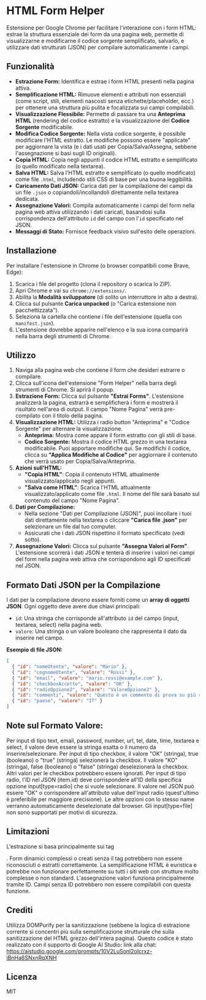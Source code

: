 # HTML Form Helper

Estensione per Google Chrome per facilitare l'interazione con i form HTML: estrae la struttura essenziale dei form da una pagina web, permette di visualizzarne e modificarne il codice sorgente semplificato, salvarlo, e utilizzare dati strutturati (JSON) per compilare automaticamente i campi.

## Funzionalità

*   **Estrazione Form:** Identifica e estrae i form HTML presenti nella pagina attiva.
*   **Semplificazione HTML:** Rimuove elementi e attributi non essenziali (come script, stili, elementi nascosti senza etichette/placeholder, ecc.) per ottenere una struttura più pulita e focalizzata sui campi compilabili.
*   **Visualizzazione Flessibile:** Permette di passare tra una **Anteprima HTML** (rendering del codice estratto) e la visualizzazione del **Codice Sorgente** modificabile.
*   **Modifica Codice Sorgente:** Nella vista codice sorgente, è possibile modificare l'HTML estratto. Le modifiche possono essere "applicate" per aggiornare la vista (e i dati usati per Copia/Salva/Assegna, sebbene l'assegnazione si basi sugli ID originali).
*   **Copia HTML:** Copia negli appunti il codice HTML estratto e semplificato (o quello modificato nella textarea).
*   **Salva HTML:** Salva l'HTML estratto e semplificato (o quello modificato) come file `.html`, includendo stili CSS di base per una buona leggibilità.
*   **Caricamento Dati JSON:** Carica dati per la compilazione dei campi da un file `.json` o copiandoli/incollandoli direttamente nella textarea dedicata.
*   **Assegnazione Valori:** Compila automaticamente i campi del form nella pagina web attiva utilizzando i dati caricati, basandosi sulla corrispondenza dell'attributo `id` del campo con l'`id` specificato nel JSON.
*   **Messaggi di Stato:** Fornisce feedback visivo sull'esito delle operazioni.

## Installazione

Per installare l'estensione in Chrome (o browser compatibili come Brave, Edge):

1.  Scarica i file del progetto (clona il repository o scarica lo ZIP).
2.  Apri Chrome e vai su `chrome://extensions/`.
3.  Abilita la **Modalità sviluppatore** (di solito un interruttore in alto a destra).
4.  Clicca sul pulsante **Carica unpacked** (o "Carica estensione non pacchettizzata").
5.  Seleziona la cartella che contiene i file dell'estensione (quella con `manifest.json`).
6.  L'estensione dovrebbe apparire nell'elenco e la sua icona comparirà nella barra degli strumenti di Chrome.

## Utilizzo

1.  Naviga alla pagina web che contiene il form che desideri estrarre o compilare.
2.  Clicca sull'icona dell'estensione "Form Helper" nella barra degli strumenti di Chrome. Si aprirà il popup.
3.  **Estrazione Form:** Clicca sul pulsante **"Estrai Forms"**. L'estensione analizzerà la pagina, estrarrà e semplificherà i form e mostrerà il risultato nell'area di output. Il campo "Nome Pagina" verrà pre-compilato con il titolo della pagina.
4.  **Visualizzazione HTML:** Utilizza i radio button "Anteprima" e "Codice Sorgente" per alternare la visualizzazione.
    *   **Anteprima:** Mostra come appare il form estratto con gli stili di base.
    *   **Codice Sorgente:** Mostra il codice HTML grezzo in una textarea modificabile. Puoi apportare modifiche qui. Se modifichi il codice, clicca su **"Applica Modifiche al Codice"** per aggiornare il contenuto che verrà usato per Copia/Salva/Anteprima.
5.  **Azioni sull'HTML:**
    *   **"Copia HTML"**: Copia il contenuto HTML attualmente visualizzato/applicato negli appunti.
    *   **"Salva come HTML"**: Scarica l'HTML attualmente visualizzato/applicato come file `.html`. Il nome del file sarà basato sul contenuto del campo "Nome Pagina".
6.  **Dati per Compilazione:**
    *   Nella sezione "Dati per Compilazione (JSON)", puoi incollare i tuoi dati direttamente nella textarea o cliccare **"Carica file .json"** per selezionare un file dal tuo computer.
    *   Assicurati che i dati JSON rispettino il formato specificato (vedi sotto).
7.  **Assegnazione Valori:** Clicca sul pulsante **"Assegna Valori al Form"**. L'estensione scorrerà i dati JSON e tenterà di inserire i valori nei campi del form nella pagina web attiva che corrispondono agli ID specificati nel JSON.

## Formato Dati JSON per la Compilazione

I dati per la compilazione devono essere forniti come un **array di oggetti JSON**. Ogni oggetto deve avere due chiavi principali:

*   `id`: Una stringa che corrisponde all'attributo `id` del campo (input, textarea, select) nella pagina web.
*   `valore`: Una stringa o un valore booleano che rappresenta il dato da inserire nel campo.

**Esempio di file JSON:**

```json
[
  { "id": "nomeUtente", "valore": "Mario" },
  { "id": "cognomeUtente", "valore": "Rossi" },
  { "id": "email", "valore": "mario.rossi@example.com" },
  { "id": "checkboxAccetto", "valore": "OK" },      
  { "id": "radioOpzione2", "valore": "ValoreOpzione2" }, 
  { "id": "commenti", "valore": "Questo è un commento di prova su più righe." },
  { "id": "paese", "valore": "IT" } 
]
```

## Note sul Formato Valore:

Per input di tipo text, email, password, number, url, tel, date, time, textarea e select, il valore deve essere la stringa esatta o il numero da inserire/selezionare.
Per input di tipo checkbox, il valore "OK" (stringa), true (booleano) o "true" (stringa) selezionerà la checkbox. Il valore "KO" (stringa), false (booleano) o "false" (stringa) deselezionerà la checkbox. Altri valori per le checkbox potrebbero essere ignorati.
Per input di tipo radio, l'ID nel JSON (item.id) deve corrispondere all'ID della specifica opzione input[type=radio] che si vuole selezionare. Il valore nel JSON può essere "OK" o corrispondere all'attributo value dell'input radio (quest'ultimo è preferibile per maggiore precisione). Le altre opzioni con lo stesso name verranno automaticamente deselezionate dal browser.
Gli input[type=file] non sono supportati per motivi di sicurezza.

## Limitazioni
L'estrazione si basa principalmente sui tag <form>. Form dinamici complessi o creati senza il tag <form> potrebbero non essere riconosciuti o estratti correttamente.
La semplificazione HTML è euristica e potrebbe non funzionare perfettamente su tutti i siti web con strutture molto complesse o non standard.
L'assegnazione valori funziona principalmente tramite ID. Campi senza ID potrebbero non essere compilabili con questa funzione.

## Crediti
Utilizza DOMPurify per la sanitizzazione (sebbene la logica di estrazione corrente si concentri più sulla semplificazione strutturale che sulla sanitizzazione del HTML grezzo dell'intera pagina).
Questo codice è stato realizzato con il supporto di Google AI Studio: link alla chat: https://aistudio.google.com/prompts/10V2LuSonl2oIcrxz-iBnHa6SNxnRqXNH 


## Licenza
MIT